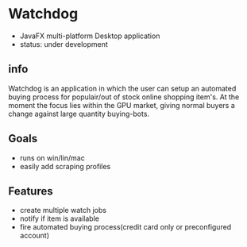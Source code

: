 # Watchdog
- JavaFX multi-platform Desktop application
- status: under development

## info
Watchdog is an application in which the user can setup an automated buying process for populair/out of stock online shopping item's. At the moment the focus lies within the GPU market, giving normal buyers a change against large quantity buying-bots.

## Goals
- runs on win/lin/mac
- easily add scraping profiles

## Features
- create multiple watch jobs
- notify if item is available
- fire automated buying process(credit card only or preconfigured account)
